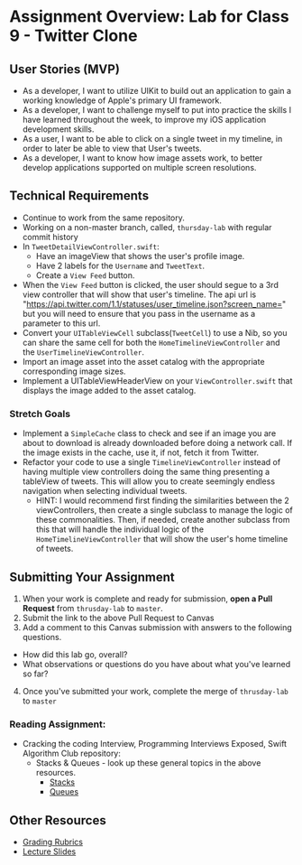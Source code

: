 # Assignment Overview: Lab for Class 9 - Twitter Clone  

## User Stories (MVP)  
 - As a developer, I want to utilize UIKit to build out an application to gain a working knowledge of Apple's primary UI framework.  
 - As a developer, I want to challenge myself to put into practice the skills I have learned throughout the week, to improve my iOS application development skills.  
 - As a user, I want to be able to click on a single tweet in my timeline, in order to later be able to view that User's tweets.  
 - As a developer, I want to know how image assets work, to better develop applications supported on multiple screen resolutions.  

## Technical Requirements  
 * Continue to work from the same repository.  
 * Working on a non-master branch, called, `thursday-lab` with regular commit history  
 * In `TweetDetailViewController.swift`:  
 	* Have an imageView that shows the user's profile image.  
	* Have 2 labels for the `Username` and `TweetText`.  
	* Create a `View Feed` button.  
 * When the `View Feed` button is clicked, the user should segue to a 3rd view controller that will show that user's timeline. The api url is "https://api.twitter.com/1.1/statuses/user_timeline.json?screen_name=" but you will need to ensure that you pass in the username as a parameter to this url.  
 * Convert your `UITableViewCell` subclass(`TweetCell`) to use a Nib, so you can share the same cell for both the `HomeTimelineViewController` and the `UserTimelineViewController`.  
 * Import an image asset into the asset catalog with the appropriate corresponding image sizes.  
 * Implement a UITableViewHeaderView on your `ViewController.swift` that displays the image added to the asset catalog.  
 
### Stretch Goals
 * Implement a `SimpleCache` class to check and see if an image you are about to download is already downloaded before doing a network call. If the image exists in the cache, use it, if not, fetch it from Twitter.  
* Refactor your code to use a single `TimelineViewController` instead of having multiple view controllers doing the same thing presenting a tableView of tweets. This will allow you to create seemingly endless navigation when selecting individual tweets.  
	* HINT: I would recommend first finding the similarities between the 2 viewControllers, then create a single subclass to manage the logic of these commonalities. Then, if needed, create another subclass from this that will handle the individual logic of the `HomeTimelineViewController` that will show the user's home timeline of tweets.  
 
## Submitting Your Assignment  
1. When your work is complete and ready for submission, **open a Pull Request** from `thrusday-lab` to `master`.  
2. Submit the link to the above Pull Request to Canvas  
3. Add a comment to this Canvas submission with answers to the following questions.  
  - How did this lab go, overall?  
  - What observations or questions do you have about what you've learned so far?  
4. Once you've submitted your work, complete the merge of `thrusday-lab` to `master`  

### Reading Assignment:
* Cracking the coding Interview, Programming Interviews Exposed, Swift Algorithm Club repository:
  * Stacks & Queues - look up these general topics in the above resources.  
	* [Stacks](https://github.com/raywenderlich/swift-algorithm-club/tree/master/Stack)  
	* [Queues](https://github.com/raywenderlich/swift-algorithm-club/tree/master/Queue)  

## Other Resources
* [Grading Rubrics](../../resources/)
* [Lecture Slides](https://www.icloud.com/keynote/000KMDpLPEkp73gzYutBM0RZQ#Week2_Day4)
